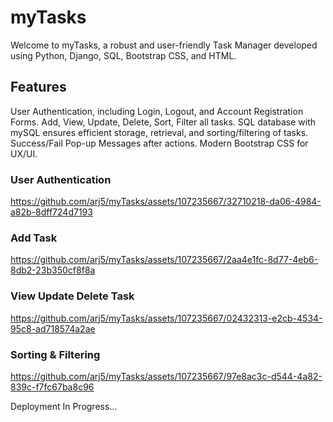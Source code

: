 # myTasks
Welcome to myTasks, a robust and user-friendly Task Manager developed using Python, Django, SQL, Bootstrap CSS, and HTML.

## Features
User Authentication, including Login, Logout, and Account Registration Forms.
Add, View, Update, Delete, Sort, Filter all tasks.
SQL database with mySQL ensures efficient storage, retrieval, and sorting/filtering of tasks.
Success/Fail Pop-up Messages after actions.
Modern Bootstrap CSS for UX/UI.

### User Authentication

https://github.com/arj5/myTasks/assets/107235667/32710218-da06-4984-a82b-8dff724d7193

### Add Task

https://github.com/arj5/myTasks/assets/107235667/2aa4e1fc-8d77-4eb6-8db2-23b350cf8f8a

### View Update Delete Task

https://github.com/arj5/myTasks/assets/107235667/02432313-e2cb-4534-95c8-ad718574a2ae

### Sorting & Filtering
https://github.com/arj5/myTasks/assets/107235667/97e8ac3c-d544-4a82-839c-f7fc67ba8c96

Deployment In Progress...
